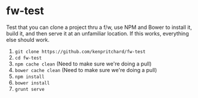 # fw-test
Test that you can clone a project thru a f/w, use NPM and Bower to install it, build it, and then serve it at an unfamiliar location. If this works, everything else should work.


1. `git clone https://github.com/kenpritchard/fw-test`
2. `cd fw-test`
3. `npm cache clean` (Need to make sure we're doing a pull)
4. `bower cache clean` (Need to make sure we're doing a pull)
5. `npm install`
6. `bower install`
7. `grunt serve`
